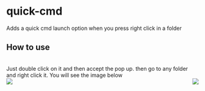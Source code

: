 # quick-cmd
 Adds a quick cmd launch option when you press right click in a folder

## How to use
<br>
    Just double click on it and then accept the pop up. then go to any folder and right click it. You will see the image below
<br>
<a>
    <img align="left" src="https://cdn.discordapp.com/attachments/889432154981949492/905747812929634365/unknown.png">
    <img align="right" src="https://cdn.discordapp.com/attachments/889432154981949492/905748484949438504/unknown.png">
</a>

